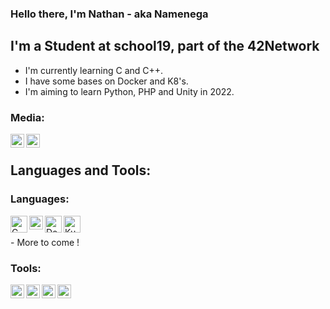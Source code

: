 ### Hello there, I'm Nathan - aka Namenega

## I'm a Student at school19, part of the 42Network
- I'm currently learning C and C++.
- I have some bases on Docker and K8's.
- I'm aiming to learn Python, PHP and Unity in 2022.

### Media:

[<img align="left" alt="LinkedIn" width="22px" src="https://www.presse-citron.net/app/uploads/2020/06/linkedin-logo.jpg" />][LinkedIn]
[<img align="left" alt="Github" width="22px" src="https://github.githubassets.com/images/modules/logos_page/GitHub-Mark.png" />][Github]


<br />

## Languages and Tools:

### Languages:

<img align="left" alt="C" width="27px" src="https://cms-informatic.com/wp-content/uploads/2020/01/logo-langage-C.png" />
<img align="left" alt="C++" width="22px" src="https://upload.wikimedia.org/wikipedia/commons/thumb/1/18/ISO_C%2B%2B_Logo.svg/800px-ISO_C%2B%2B_Logo.svg.png" />
<img align="left" alt="Docker" width="27px" src="https://cdn.iconscout.com/icon/free/png-256/docker-2752207-2285024.png" />
<img align="left" alt="Kubernetes" width="27px" src="https://miro.medium.com/max/800/1*WpKHLIDsJZgWKJe-SkOtcg.png" />
<br />
<br />
- More to come !

### Tools:

<img align="left" alt="VSC" width="22px" src="https://noblinkyblinkycom.files.wordpress.com/2017/09/vsc-logo.png" />
<img align="left" alt="VIM" width="22px" src="https://e1.pngegg.com/pngimages/507/509/png-clipart-logo-linux-vim-editeur-de-texte-unix-commande-code-visual-studio-atom-editeur-de-code-source.png" />
<img align="left" alt="Linux" width="22px" src="https://www.qcmquiz.com/images/Linux_logo.png" />
<img align="left" alt="Apple" width="22px" src="https://upload.wikimedia.org/wikipedia/commons/thumb/7/74/Apple_logo_dark_grey.svg/1724px-Apple_logo_dark_grey.svg.png" />
<br />

[LinkedIn]:	https://www.linkedin.com/in/nathan-menegalli-16a501223/
[Github]:	https://github.com/Namenega
